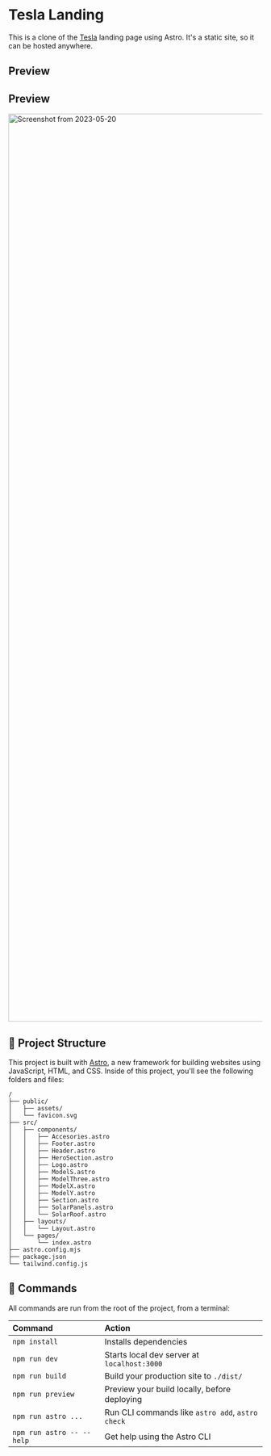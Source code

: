 # Tesla Landing

This is a clone of the [Tesla](https://tesla.com) landing page using Astro. It's a static site, so it can be hosted anywhere.

## Preview

## Preview

<img width="1799" alt="Screenshot from 2023-05-20" src="https://repository-images.githubusercontent.com/643633452/ee665f3d-a360-42bd-8709-549a9534582b">

## 🚀 Project Structure

This project is built with [Astro](https://astro.build), a new framework for building websites using JavaScript, HTML, and CSS. Inside of this project, you'll see the following folders and files:

```
/
├── public/
│   ├── assets/
│   └── favicon.svg
├── src/
│   ├── components/
│   │   ├── Accesories.astro
│   │   ├── Footer.astro
│   │   ├── Header.astro
│   │   ├── HeroSection.astro
│   │   ├── Logo.astro
│   │   ├── ModelS.astro
│   │   ├── ModelThree.astro
│   │   ├── ModelX.astro
│   │   ├── ModelY.astro
│   │   ├── Section.astro
│   │   ├── SolarPanels.astro
│   │   └── SolarRoof.astro
│   ├── layouts/
│   │   └── Layout.astro
│   └── pages/
│       └── index.astro
├── astro.config.mjs
├── package.json
└── tailwind.config.js
```

## 🧞 Commands

All commands are run from the root of the project, from a terminal:

| Command                   | Action                                           |
| :------------------------ | :----------------------------------------------- |
| `npm install`             | Installs dependencies                            |
| `npm run dev`             | Starts local dev server at `localhost:3000`      |
| `npm run build`           | Build your production site to `./dist/`          |
| `npm run preview`         | Preview your build locally, before deploying     |
| `npm run astro ...`       | Run CLI commands like `astro add`, `astro check` |
| `npm run astro -- --help` | Get help using the Astro CLI                     |
